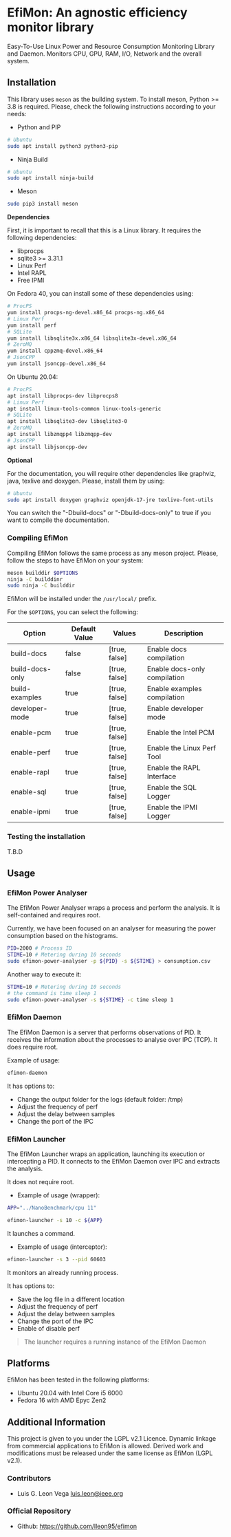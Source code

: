 # EfiMon: An agnostic efficiency monitor library

Easy-To-Use Linux Power and Resource Consumption Monitoring Library and Daemon. Monitors CPU, GPU, RAM, I/O, Network and the overall system.

## Installation

This library uses `meson` as the building system. To install meson, Python >= 3.8 is required. Please, check the following instructions according to your needs:

* Python and PIP

```bash
# Ubuntu
sudo apt install python3 python3-pip
```

* Ninja Build

```bash
# Ubuntu
sudo apt install ninja-build
```

* Meson

```bash
sudo pip3 install meson
```

**Dependencies**

First, it is important to recall that this is a Linux library. It requires the following dependencies:

* libprocps
* sqlite3 >= 3.31.1
* Linux Perf
* Intel RAPL
* Free IPMI

On Fedora 40, you can install some of these dependencies using:

```bash
# ProcPS
yum install procps-ng-devel.x86_64 procps-ng.x86_64
# Linux Perf
yum install perf
# SQLite
yum install libsqlite3x.x86_64 libsqlite3x-devel.x86_64
# ZeroMQ
yum install cppzmq-devel.x86_64
# JsonCPP
yum install jsoncpp-devel.x86_64
```

On Ubuntu 20.04:

```bash
# ProcPS
apt install libprocps-dev libprocps8
# Linux Perf
apt install linux-tools-common linux-tools-generic
# SQLite
apt install libsqlite3-dev libsqlite3-0
# ZeroMQ
apt install libzmqpp4 libzmqpp-dev
# JsonCPP
apt install libjsoncpp-dev
```

**Optional**

For the documentation, you will require other dependencies like graphviz, java, texlive and doxygen. Please, install them by using:

```bash
# Ubuntu
sudo apt install doxygen graphviz openjdk-17-jre texlive-font-utils
```

You can switch the "-Dbuild-docs" or "-Dbuild-docs-only" to true if you want to compile the documentation.

### Compiling EfiMon

Compiling EfiMon follows the same process as any meson project. Please, follow the steps to have EfiMon on your system:

```bash
meson builddir $OPTIONS
ninja -C builddinr
sudo ninja -C builddir
```

EfiMon will be installed under the `/usr/local/` prefix.

For the `$OPTIONS`, you can select the following:

| Option                 | Default Value    | Values        | Description                      |
|------------------------|------------------|---------------|----------------------------------|
| build-docs             | false            | [true, false] | Enable docs compilation          |
| build-docs-only        | false            | [true, false] | Enable docs-only compilation     |
| build-examples         | true             | [true, false] | Enable examples compilation      |
| developer-mode         | true             | [true, false] | Enable developer mode            |
| enable-pcm             | true             | [true, false] | Enable the Intel PCM             |
| enable-perf            | true             | [true, false] | Enable the Linux Perf Tool       |
| enable-rapl            | true             | [true, false] | Enable the RAPL Interface        |
| enable-sql             | true             | [true, false] | Enable the SQL Logger            |
| enable-ipmi            | true             | [true, false] | Enable the IPMI Logger           |

### Testing the installation

T.B.D


## Usage

### EfiMon Power Analyser

The EfiMon Power Analyser wraps a process and perform the analysis. It is self-contained and requires root.

Currently, we have been focused on an analyser for measuring the power consumption based on the histograms.

```bash
PID=2000 # Process ID
STIME=10 # Metering during 10 seconds
sudo efimon-power-analyser -p ${PID} -s ${STIME} > consumption.csv
```

Another way to execute it:

```bash
STIME=10 # Metering during 10 seconds
# the command is time sleep 1
sudo efimon-power-analyser -s ${STIME} -c time sleep 1
```

### EfiMon Daemon

The EfiMon Daemon is a server that performs observations of PID. It receives the information about the processes to analyse over IPC (TCP). It does require root.

Example of usage:

```bash
efimon-daemon
```

It has options to:

* Change the output folder for the logs (default folder: /tmp)
* Adjust the frequency of perf
* Adjust the delay between samples
* Change the port of the IPC

### EfiMon Launcher

The EfiMon Launcher wraps an application, launching its execution or intercepting a PID. It connects to the EfiMon Daemon over IPC and extracts the analysis.

It does not require root.

* Example of usage (wrapper):

```bash
APP="../NanoBenchmark/cpu 11"

efimon-launcher -s 10 -c ${APP}
```

It launches a command.

* Example of usage (interceptor):

```bash
efimon-launcher -s 3 --pid 60603
```

It monitors an already running process.

It has options to:

* Save the log file in a different location
* Adjust the frequency of perf
* Adjust the delay between samples
* Change the port of the IPC
* Enable of disable perf

> The launcher requires a running instance of the EfiMon Daemon

## Platforms

EfiMon has been tested in the following platforms:

* Ubuntu 20.04 with Intel Core i5 6000
* Fedora 16 with AMD Epyc Zen2

## Additional Information

This project is given to you under the LGPL v2.1 Licence. Dynamic linkage from commercial applications to EfiMon is allowed. Derived work and modifications must be released under the same license as EfiMon (LGPL v2.1).

### Contributors

* Luis G. Leon Vega <luis.leon@ieee.org>

### Official Repository

* Github: https://github.com/lleon95/efimon
